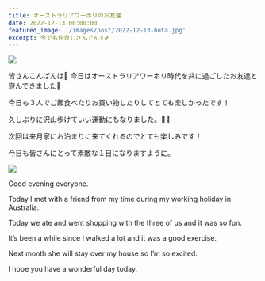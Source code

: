 ```yaml
---
title: オーストラリアワーホリのお友達
date: 2022-12-13 00:00:00
featured_image: '/images/post/2022-12-13-buta.jpg'
excerpt: 今でも仲良しさんでんす💕
---
```


![](https://yutarochan.github.io/yurumina/images/post/2022-12-13-buta.jpg)

皆さんこんばんは🌙
今日はオーストラリアワーホリ時代を共に過ごしたお友達と遊んできました💙

今日も３人でご飯食べたりお買い物したりしてとても楽しかったです！

久しぶりに沢山歩けていい運動にもなりました。🚶‍♂️

次回は来月家にお泊まりに来てくれるのでとても楽しみです！

今日も皆さんにとって素敵な１日になりますように。


![](https://yutarochan.github.io/yurumina/images/post/2022-12-13-tree.jpg)

Good evening everyone.

Today I met with a friend from my time during my working holiday in Australia.

Today we ate and went shopping with the three of us and it was so fun.

It’s been a while since I walked a lot and it was a good exercise.

Next month she will stay over my house so I’m so excited.

I hope you have a wonderful day today.
